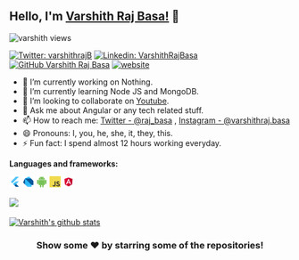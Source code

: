 <!--
**VarshithRajBasa/VarshithRajBasa** is a ✨ _special_ ✨ repository because its `README.md` (this file) appears on your GitHub profile.

Here are some ideas to get you started:

- 🔭 I’m currently working on ...
- 🌱 I’m currently learning ...
- 👯 I’m looking to collaborate on ...
- 🤔 I’m looking for help with ...
- 💬 Ask me about ...
- 📫 How to reach me: ...
- 😄 Pronouns: ...
- ⚡ Fun fact: ...
-->


## Hello, I'm [Varshith Raj Basa!](http://varshithrajbasa.github.io/) 👋

<p align="left"> <img src="https://komarev.com/ghpvc/?username=varshithrajbasa&label=Views&color=blue&style=plastic" alt="varshith views" /> </p>

[![Twitter: varshithrajB](https://img.shields.io/twitter/follow/raj_basa?style=social)](https://twitter.com/raj_basa)
[![Linkedin: VarshithRajBasa](https://img.shields.io/badge/-VarshithRajBasa-blue?style=flat-square&logo=Linkedin&logoColor=white&link=https://in.linkedin.com/in/varshith-raj-basa-36718753)](https://in.linkedin.com/in/varshith-raj-basa-b0893815a/)
[![GitHub Varshith Raj Basa](https://img.shields.io/github/followers/VarshithRajBasa?label=follow&style=social)](https://github.com/varshithrajbasa)
[![website](https://img.shields.io/badge/PortfolioWebsite-varshithrajbasa.github.io/-2648ff?style=flat-square&logo=google-chrome)](http://varshithrajbasa.github.io/)
<br>

- 🔭 I’m currently working on Nothing.
- 🌱 I’m currently learning Node JS and MongoDB.
- 👯 I’m looking to collaborate on [Youtube](https://www.youtube.com/c/VarshithRajBasa?view_as=subscriber).
- 💬 Ask me about Angular or any tech related stuff.
- 📫 How to reach me: [Twitter - @raj_basa](https://twitter.com/raj_basa) , [Instagram - @varshithraj.basa](https://www.instagram.com/varshithraj.basa/?hl=en)
- 😄 Pronouns: I, you, he, she, it, they, this.
- ⚡ Fun fact: I spend almost 12 hours working everyday.

**Languages and frameworks:**  

<code><img height="20" src="https://raw.githubusercontent.com/github/explore/80688e429a7d4ef2fca1e82350fe8e3517d3494d/topics/flutter/flutter.png"></code>
<code><img height="20" src="https://raw.githubusercontent.com/github/explore/80688e429a7d4ef2fca1e82350fe8e3517d3494d/topics/dart/dart.png"></code>
<code><img height="20" src="https://raw.githubusercontent.com/github/explore/80688e429a7d4ef2fca1e82350fe8e3517d3494d/topics/android/android.png"></code>
<code><img height="20" src="https://raw.githubusercontent.com/github/explore/80688e429a7d4ef2fca1e82350fe8e3517d3494d/topics/javascript/javascript.png"></code>
<code><img height="20" src="https://raw.githubusercontent.com/github/explore/80688e429a7d4ef2fca1e82350fe8e3517d3494d/topics/angular/angular.png"></code>
<!--<code><img height="20" src="https://raw.githubusercontent.com/github/explore/80688e429a7d4ef2fca1e82350fe8e3517d3494d/topics/nodejs/nodejs.png"></code>    -->

<a href="https://github.com/varshithrajbasa">
  <img align="center" src="https://github-readme-stats.vercel.app/api/top-langs/?username=varshithrajbasa&theme=light&hide_langs_below=1" />
</a>
<br>
<br>
<a href="https://github.com/VarshithRajBasa">
 <img align="center" src="https://github-readme-stats.vercel.app/api?username=VarshithRajBasa&show_icons=true&theme=light&line_height=27" alt="Varshith's github stats"/>
</a>
<div align="center">

### Show some ❤️ by starring some of the repositories!

</div>